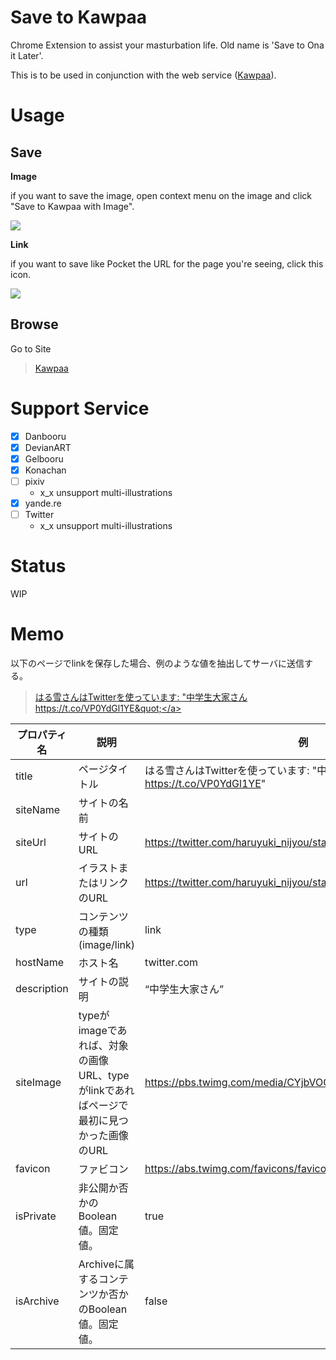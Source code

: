 Save to Kawpaa
====

Chrome Extension to assist your masturbation life. Old name is 'Save to Ona it Later'.

This is to be used in conjunction with the web service (<a href="https://kawpaa.eiurur.xyz/" target="_blank">Kawpaa</a>).

# Usage

## Save

**Image**

if you want to save the image, open context menu on the image and click "Save to Kawpaa with Image".

![](https://dl.dropboxusercontent.com/u/31717228/ShareX/2016/03/chrome_2016-03-17_00-48-32.png)

**Link**

if you want to save like Pocket the URL for the page you're seeing, click this icon.

![](https://dl.dropboxusercontent.com/u/31717228/ShareX/2016/03/chrome_2016-03-17_00-52-43.png)

## Browse

Go to Site

> <a href="https://kawpaa.eiurur.xyz/" target="_blank">Kawpaa</a>

# Support Service

- [x] Danbooru
- [x] DevianART
- [x] Gelbooru
- [x] Konachan
- [ ] pixiv
  - x_x unsupport multi-illustrations
- [x] yande.re
- [ ] Twitter
  - x_x unsupport multi-illustrations

# Status

WIP

# Memo

以下のページでlinkを保存した場合、例のような値を抽出してサーバに送信する。

> <a href="https://twitter.com/haruyuki_nijyou/status/687040101721874432" target="_blank">はる雪さんはTwitterを使っています: &quot;中学生大家さん https://t.co/VP0YdGl1YE&quot;</a>

| プロパティ名 | 説明                                                                                    | 例                                                                          | デフォルトのクエリ                             |
|--------------|-----------------------------------------------------------------------------------------|-----------------------------------------------------------------------------|------------------------------------------------|
| title        | ページタイトル                                                                          | はる雪さんはTwitterを使っています: "中学生大家さん https://t.co/VP0YdGl1YE" | $('head title').text()                         |
| siteName     | サイトの名前                                                                            |                                                                             | $('meta[property="og:site_name"]').text()      |
| siteUrl      | サイトのURL                                                                             | https://twitter.com/haruyuki_nijyou/status/687040101721874432               | $(location).attr('href')                       |
| url          | イラストまたはリンクのURL                                                               | https://twitter.com/haruyuki_nijyou/status/687040101721874432               |                                                |
| type         | コンテンツの種類(image/link)                                                                        | link                                                                        |                                                |
| hostName     | ホスト名                                                                                | twitter.com                                                                 | location.host                                  |
| description  | サイトの説明                                                                            | “中学生大家さん”                                                            | $('meta[name="description"]').attr('content')  |
| siteImage    | typeがimageであれば、対象の画像URL、typeがlinkであればページで最初に見つかった画像のURL | https://pbs.twimg.com/media/CYjbVOCVAAAEegD.png:large                       | $('meta[property="og:image"]').attr('content') |
| favicon      | ファビコン                                                                              | https://abs.twimg.com/favicons/favicon.ico                                  | $('link[rel="shortcut icon"]').prop('href')    |
| isPrivate    | 非公開か否かのBoolean値。固定値。                                                       | true                                                                        |                                                |
| isArchive    | Archiveに属するコンテンツか否かのBoolean値。固定値。                                    | false                                                                       |                                                |

